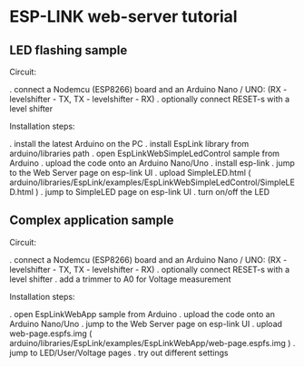 ESP-LINK web-server tutorial
============================

LED flashing sample
--------------------

Circuit:

. connect a Nodemcu (ESP8266) board and an Arduino Nano / UNO:
   (RX - levelshifter - TX, TX - levelshifter - RX)
. optionally connect RESET-s with a level shifter


Installation steps:

. install the latest Arduino on the PC
. install EspLink library from arduino/libraries path
. open EspLinkWebSimpleLedControl sample from Arduino
. upload the code onto an Arduino Nano/Uno
. install esp-link
. jump to the Web Server page on esp-link UI
. upload SimpleLED.html ( arduino/libraries/EspLink/examples/EspLinkWebSimpleLedControl/SimpleLED.html )
. jump to SimpleLED page on esp-link UI
. turn on/off the LED

Complex application sample
--------------------------

Circuit:

. connect a Nodemcu (ESP8266) board and an Arduino Nano / UNO:
   (RX - levelshifter - TX, TX - levelshifter - RX)
. optionally connect RESET-s with a level shifter
. add a trimmer to A0 for Voltage measurement

Installation steps:

. open EspLinkWebApp sample from Arduino
. upload the code onto an Arduino Nano/Uno
. jump to the Web Server page on esp-link UI
. upload web-page.espfs.img (  arduino/libraries/EspLink/examples/EspLinkWebApp/web-page.espfs.img )
. jump to LED/User/Voltage pages
. try out different settings
